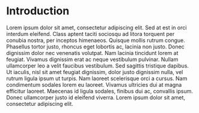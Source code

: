 # Introduction
Lorem ipsum dolor sit amet, consectetur adipiscing elit. Sed at est in orci interdum eleifend. Class aptent taciti sociosqu ad litora torquent per conubia nostra, per inceptos himenaeos. Quisque mollis rutrum congue. Phasellus tortor justo, rhoncus eget lobortis ac, lacinia non justo. Donec dignissim dolor nec venenatis volutpat. Nam lacinia tincidunt lorem at feugiat. Vivamus dignissim erat ac neque vestibulum pulvinar. Nullam ullamcorper leo a velit faucibus vestibulum. Sed sagittis tristique dapibus. Ut iaculis, nisl sit amet feugiat dignissim, dolor justo dignissim nulla, vel rutrum ligula ipsum ut turpis. Nam laoreet scelerisque orci a cursus. Nam condimentum sodales lorem eu laoreet. Vivamus ultricies dui at magna efficitur laoreet. Maecenas id ligula sodales, finibus dui ac, convallis ipsum. Donec ullamcorper justo id eleifend viverra. Lorem ipsum dolor sit amet, consectetur adipiscing elit.